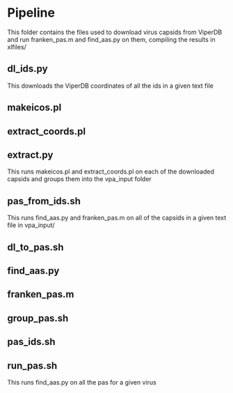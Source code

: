 # Pipeline

This folder contains the files used to download virus capsids from ViperDB and run franken_pas.m and find_aas.py on
them, compiling the results in xlfiles/

## dl_ids.py

This downloads the ViperDB coordinates of all the ids in a given text file

## makeicos.pl

## extract_coords.pl

## extract.py

This runs makeicos.pl and extract_coords.pl on each of the downloaded capsids and groups them into the vpa_input folder

## pas_from_ids.sh

This runs find_aas.py and franken_pas.m on all of the capsids in a given text file in vpa_input/

## dl_to_pas.sh

## find_aas.py

## franken_pas.m

## group_pas.sh

## pas_ids.sh

## run_pas.sh

This runs find_aas.py on all the pas for a given virus
